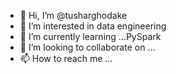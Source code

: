 - 👋 Hi, I’m @tusharghodake
- 👀 I’m interested in data engineering
- 🌱 I’m currently learning ...PySpark
- 💞️ I’m looking to collaborate on ...
- 📫 How to reach me ...

<!---
tusharghodake/tusharghodake is a ✨ special ✨ repository because its `README.md` (this file) appears on your GitHub profile.
You can click the Preview link to take a look at your changes.
--->
